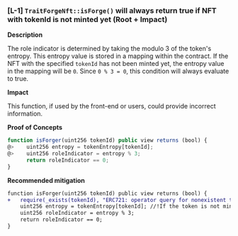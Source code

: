 ### [L-1] `TraitForgeNft::isForge()` will always return true if NFT with tokenId is not minted yet (Root + Impact)

**Description**

The role indicator is determined by taking the modulo 3 of the token's entropy. This entropy value is stored in a mapping within the contract. If the NFT with the specified `tokenId` has not been minted yet, the entropy value in the mapping will be `0`. Since `0 % 3 = 0`, this condition will always evaluate to true.

**Impact**

This function, if used by the front-end or users, could provide incorrect information.

**Proof of Concepts**

```javascript
function isForger(uint256 tokenId) public view returns (bool) {
@>    uint256 entropy = tokenEntropy[tokenId]; 
@>    uint256 roleIndicator = entropy % 3;
      return roleIndicator == 0;
}
```

**Recommended mitigation**

```diff
function isForger(uint256 tokenId) public view returns (bool) {
+   require(_exists(tokenId), "ERC721: operator query for nonexistent token");
    uint256 entropy = tokenEntropy[tokenId]; //!If the token is not minted yet, it will always return true;
    uint256 roleIndicator = entropy % 3;
    return roleIndicator == 0;
}
```